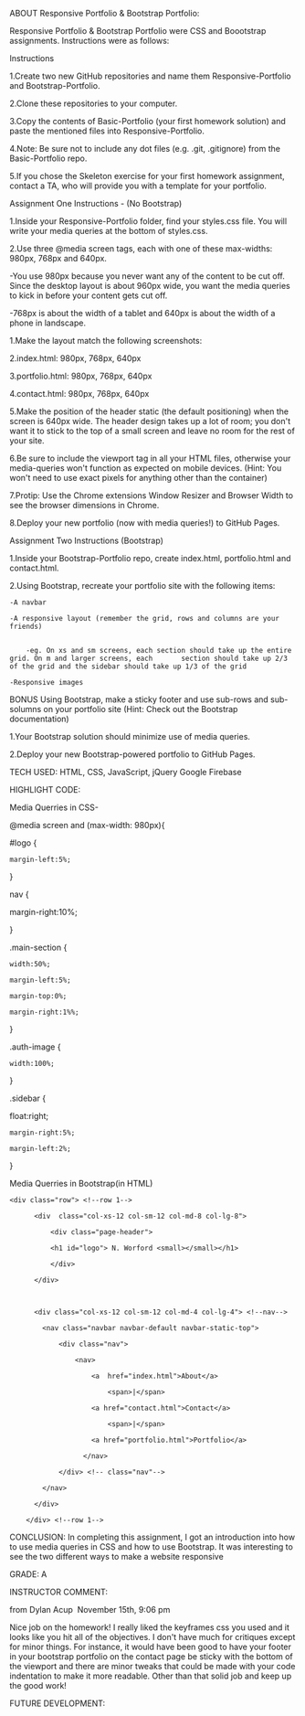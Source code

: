 
ABOUT Responsive Portfolio & Bootstrap Portfolio:

Responsive Portfolio & Bootstrap Portfolio were CSS and Boootstrap assignments. Instructions were as follows:

Instructions

1.Create two new GitHub repositories and name them Responsive-Portfolio and Bootstrap-Portfolio.

2.Clone these repositories to your computer.

3.Copy the contents of Basic-Portfolio (your first homework solution) and paste the mentioned files into Responsive-Portfolio.

4.Note: Be sure not to include any dot files (e.g. .git, .gitignore) from the Basic-Portfolio repo.

5.If you chose the Skeleton exercise for your first homework assignment, contact a TA, who will provide you with a template for your portfolio.

Assignment One Instructions - (No Bootstrap)

1.Inside your Responsive-Portfolio folder, find your styles.css file. You will write your media queries at the bottom of styles.css.

2.Use three @media screen tags, each with one of these max-widths: 980px, 768px and 640px.

-You use 980px because you never want any of the content to be cut off. Since the desktop layout is about 960px wide, you want the media queries to kick in before your content gets cut off.

-768px is about the width of a tablet and 640px is about the width of a phone in landscape.

1.Make the layout match the following screenshots:

2.index.html: 980px, 768px, 640px

3.portfolio.html: 980px, 768px, 640px

4.contact.html: 980px, 768px, 640px

5.Make the position of the header static (the default positioning) when the screen is 640px wide. The header design takes up a lot of room; you don't want it to stick to the top of a small screen and leave no room for the rest of your site.

6.Be sure to include the viewport tag in all your HTML files, otherwise your media-queries won't function as expected on mobile devices. (Hint: You won't need to use exact pixels for anything other than the container)

7.Protip: Use the Chrome extensions Window Resizer and Browser Width to see the browser dimensions in Chrome.

8.Deploy your new portfolio (now with media queries!) to GitHub Pages.


Assignment Two Instructions (Bootstrap)


1.Inside your Bootstrap-Portfolio repo, create index.html, portfolio.html and contact.html.

2.Using Bootstrap, recreate your portfolio site with the following items:

	-A navbar

	-A responsive layout (remember the grid, rows and columns are your friends)


		-eg. On xs and sm screens, each section should take up the entire grid. On m and larger screens, each 		section should take up 2/3 of the grid and the sidebar should take up 1/3 of the grid

	-Responsive images


BONUS
   Using Bootstrap, make a sticky footer and use sub-rows and sub-solumns on your portfolio site (Hint: Check out the Bootstrap documentation)

1.Your Bootstrap solution should minimize use of media queries.

2.Deploy your new Bootstrap-powered portfolio to GitHub Pages.

TECH USED: HTML, CSS, JavaScript, jQuery Google Firebase

HIGHLIGHT CODE:


Media Querries in CSS-

@media screen and (max-width: 980px){



  #logo {

    margin-left:5%;

  }

  

  nav {

   margin-right:10%;

  }



  .main-section {



    width:50%;

    margin-left:5%;

    margin-top:0%;

    margin-right:1%%;

    

  }



  .auth-image {

    width:100%;

  }

  

  .sidebar {

   

   float:right;

    margin-right:5%;

    margin-left:2%;



  }

Media Querries in Bootstrap(in HTML)

	<div class="row"> <!--row 1-->

          <div  class="col-xs-12 col-sm-12 col-md-8 col-lg-8">

              <div class="page-header">

              <h1 id="logo"> N. Worford <small></small></h1>

              </div>

          </div>



          <div class="col-xs-12 col-sm-12 col-md-4 col-lg-4"> <!--nav-->

            <nav class="navbar navbar-default navbar-static-top">

                <div class="nav">

                    <nav>

                        <a  href="index.html">About</a>

                        	<span>|</span>

                        <a href="contact.html">Contact</a>

                        	<span>|</span>

                        <a href="portfolio.html">Portfolio</a>

                      </nav>

                </div> <!-- class="nav"-->

            </nav>

          </div>

        </div> <!--row 1-->



CONCLUSION: 
	In completing this assignment, I got an introduction into how to use media queries in CSS and how to use Bootstrap. It was interesting to see the two different ways to make a website responsive

GRADE: A

INSTRUCTOR COMMENT:

from Dylan Acup 
November 15th, 9:06 pm

Nice job on the homework! I really liked the keyframes css you used and it looks like you hit all of the objectives. I don't have much for critiques except for minor things. For instance, it would have been good to have your footer in your bootstrap portfolio on the contact page be sticky with the bottom of the viewport and there are minor tweaks that could be made with your code indentation to make it more readable. Other than that solid job and keep up the good work!


FUTURE DEVELOPMENT:
